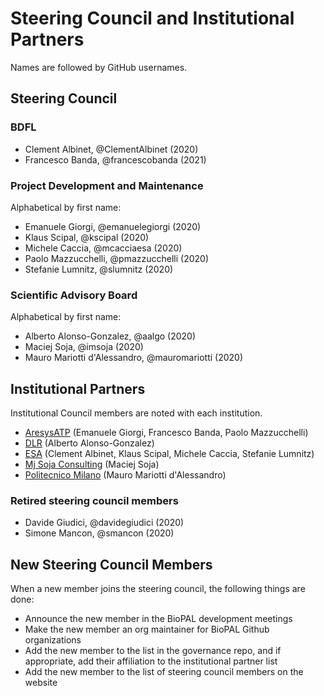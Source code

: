 # Steering Council and Institutional Partners

Names are followed by GitHub usernames.


## Steering Council


### BDFL

- Clement Albinet, @ClementAlbinet (2020)
- Francesco Banda, @francescobanda (2021)

### Project Development and Maintenance

Alphabetical by first name:

- Emanuele Giorgi, @emanuelegiorgi (2020)
- Klaus Scipal, @kscipal (2020)
- Michele Caccia, @mcacciaesa (2020)
- Paolo Mazzucchelli, @pmazzucchelli (2020)
- Stefanie Lumnitz, @slumnitz (2020)


### Scientific Advisory Board

Alphabetical by first name:

- Alberto Alonso-Gonzalez, @aalgo (2020)
- Maciej Soja, @imsoja (2020)
- Mauro Mariotti d'Alessandro, @mauromariotti (2020)


## Institutional Partners

Institutional Council members are noted with each institution.

- [AresysATP](https://www.aresys.it/) (Emanuele Giorgi, Francesco Banda, Paolo Mazzucchelli)
- [DLR](https://www.dlr.de/EN/Home/home_node.html) (Alberto Alonso-Gonzalez)
- [ESA](https://www.esa.int/) (Clement Albinet, Klaus Scipal, Michele Caccia, Stefanie Lumnitz)
- [Mj Soja Consulting](http://mjsoja.com) (Maciej Soja)
- [Politecnico Milano](https://www.polimi.it/en/) (Mauro Mariotti d'Alessandro)


### Retired steering council members

- Davide Giudici, @davidegiudici (2020)
- Simone Mancon, @smancon (2020)


## New Steering Council Members

When a new member joins the steering council, the following things are done:
- Announce the new member in the BioPAL development meetings
- Make the new member an org maintainer for BioPAL Github organizations
- Add the new member to the list in the governance repo, and if appropriate, add their affiliation to the institutional partner list
- Add the new member to the list of steering council members on the website
